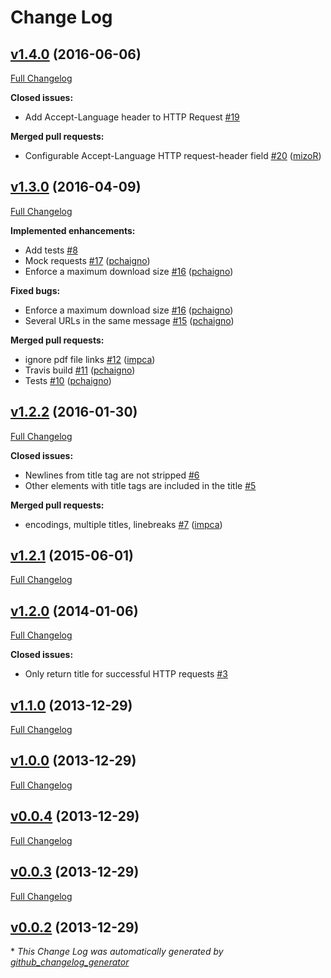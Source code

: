 # Change Log

## [v1.4.0](https://github.com/dentarg/hubot-url-title/tree/v1.4.0) (2016-06-06)
[Full Changelog](https://github.com/dentarg/hubot-url-title/compare/v1.3.0...v1.4.0)

**Closed issues:**

- Add Accept-Language header to HTTP Request [\#19](https://github.com/dentarg/hubot-url-title/issues/19)

**Merged pull requests:**

- Configurable Accept-Language HTTP request-header field [\#20](https://github.com/dentarg/hubot-url-title/pull/20) ([mizoR](https://github.com/mizoR))

## [v1.3.0](https://github.com/dentarg/hubot-url-title/tree/v1.3.0) (2016-04-09)
[Full Changelog](https://github.com/dentarg/hubot-url-title/compare/v1.2.2...v1.3.0)

**Implemented enhancements:**

- Add tests [\#8](https://github.com/dentarg/hubot-url-title/issues/8)
- Mock requests [\#17](https://github.com/dentarg/hubot-url-title/pull/17) ([pchaigno](https://github.com/pchaigno))
- Enforce a maximum download size [\#16](https://github.com/dentarg/hubot-url-title/pull/16) ([pchaigno](https://github.com/pchaigno))

**Fixed bugs:**

- Enforce a maximum download size [\#16](https://github.com/dentarg/hubot-url-title/pull/16) ([pchaigno](https://github.com/pchaigno))
- Several URLs in the same message [\#15](https://github.com/dentarg/hubot-url-title/pull/15) ([pchaigno](https://github.com/pchaigno))

**Merged pull requests:**

- ignore pdf file links [\#12](https://github.com/dentarg/hubot-url-title/pull/12) ([impca](https://github.com/impca))
- Travis build [\#11](https://github.com/dentarg/hubot-url-title/pull/11) ([pchaigno](https://github.com/pchaigno))
- Tests [\#10](https://github.com/dentarg/hubot-url-title/pull/10) ([pchaigno](https://github.com/pchaigno))

## [v1.2.2](https://github.com/dentarg/hubot-url-title/tree/v1.2.2) (2016-01-30)
[Full Changelog](https://github.com/dentarg/hubot-url-title/compare/v1.2.1...v1.2.2)

**Closed issues:**

- Newlines from title tag are not stripped [\#6](https://github.com/dentarg/hubot-url-title/issues/6)
- Other elements with title tags are included in the title [\#5](https://github.com/dentarg/hubot-url-title/issues/5)

**Merged pull requests:**

- encodings, multiple titles, linebreaks [\#7](https://github.com/dentarg/hubot-url-title/pull/7) ([impca](https://github.com/impca))

## [v1.2.1](https://github.com/dentarg/hubot-url-title/tree/v1.2.1) (2015-06-01)
[Full Changelog](https://github.com/dentarg/hubot-url-title/compare/v1.2.0...v1.2.1)

## [v1.2.0](https://github.com/dentarg/hubot-url-title/tree/v1.2.0) (2014-01-06)
[Full Changelog](https://github.com/dentarg/hubot-url-title/compare/v1.1.0...v1.2.0)

**Closed issues:**

- Only return title for successful HTTP requests [\#3](https://github.com/dentarg/hubot-url-title/issues/3)

## [v1.1.0](https://github.com/dentarg/hubot-url-title/tree/v1.1.0) (2013-12-29)
[Full Changelog](https://github.com/dentarg/hubot-url-title/compare/v1.0.0...v1.1.0)

## [v1.0.0](https://github.com/dentarg/hubot-url-title/tree/v1.0.0) (2013-12-29)
[Full Changelog](https://github.com/dentarg/hubot-url-title/compare/v0.0.4...v1.0.0)

## [v0.0.4](https://github.com/dentarg/hubot-url-title/tree/v0.0.4) (2013-12-29)
[Full Changelog](https://github.com/dentarg/hubot-url-title/compare/v0.0.3...v0.0.4)

## [v0.0.3](https://github.com/dentarg/hubot-url-title/tree/v0.0.3) (2013-12-29)
[Full Changelog](https://github.com/dentarg/hubot-url-title/compare/v0.0.2...v0.0.3)

## [v0.0.2](https://github.com/dentarg/hubot-url-title/tree/v0.0.2) (2013-12-29)


\* *This Change Log was automatically generated by [github_changelog_generator](https://github.com/skywinder/Github-Changelog-Generator)*